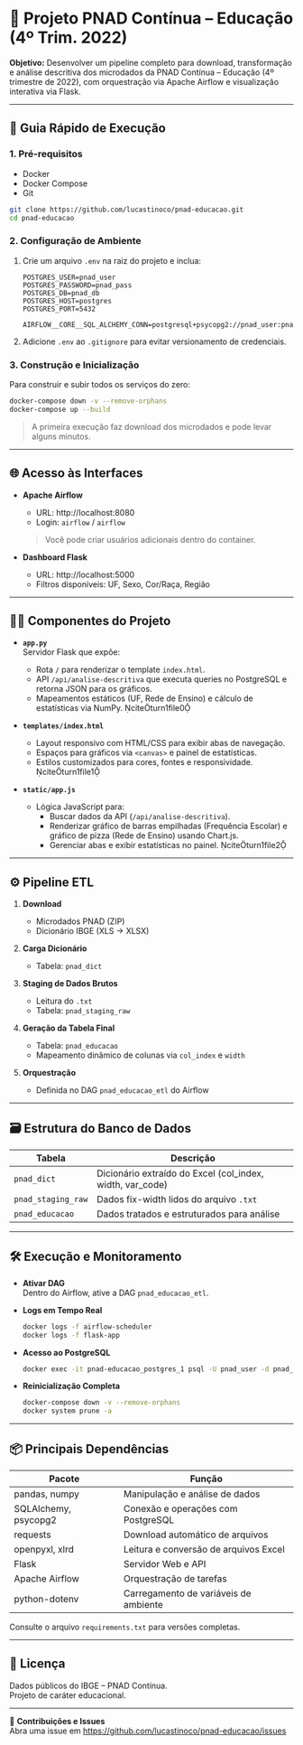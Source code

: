 # 📘 Projeto PNAD Contínua – Educação (4º Trim. 2022)

**Objetivo:** Desenvolver um pipeline completo para download, transformação e análise descritiva dos microdados da PNAD Contínua – Educação (4º trimestre de 2022), com orquestração via Apache Airflow e visualização interativa via Flask.

---

## 🚀 Guia Rápido de Execução

### 1. Pré-requisitos

- Docker  
- Docker Compose  
- Git  

```bash
git clone https://github.com/lucastinoco/pnad-educacao.git
cd pnad-educacao
```

### 2. Configuração de Ambiente

1. Crie um arquivo `.env` na raiz do projeto e inclua:

   ```env
   POSTGRES_USER=pnad_user
   POSTGRES_PASSWORD=pnad_pass
   POSTGRES_DB=pnad_db
   POSTGRES_HOST=postgres
   POSTGRES_PORT=5432

   AIRFLOW__CORE__SQL_ALCHEMY_CONN=postgresql+psycopg2://pnad_user:pnad_pass@postgres:5432/pnad_db
   ```

2. Adicione `.env` ao `.gitignore` para evitar versionamento de credenciais.

### 3. Construção e Inicialização

Para construir e subir todos os serviços do zero:

```bash
docker-compose down -v --remove-orphans
docker-compose up --build
```

> A primeira execução faz download dos microdados e pode levar alguns minutos.

---

## 🌐 Acesso às Interfaces

- **Apache Airflow**  
  - URL: http://localhost:8080  
  - Login: `airflow` / `airflow`  
  > Você pode criar usuários adicionais dentro do container.

- **Dashboard Flask**  
  - URL: http://localhost:5000  
  - Filtros disponíveis: UF, Sexo, Cor/Raça, Região  

---

## 👨‍💻 Componentes do Projeto

- **`app.py`**  
  Servidor Flask que expõe:
  - Rota `/` para renderizar o template `index.html`.  
  - API `/api/analise-descritiva` que executa queries no PostgreSQL e retorna JSON para os gráficos.  
  - Mapeamentos estáticos (UF, Rede de Ensino) e cálculo de estatísticas via NumPy. citeturn1file0

- **`templates/index.html`**  
  - Layout responsivo com HTML/CSS para exibir abas de navegação.  
  - Espaços para gráficos via `<canvas>` e painel de estatísticas.  
  - Estilos customizados para cores, fontes e responsividade. citeturn1file1

- **`static/app.js`**  
  - Lógica JavaScript para:
    - Buscar dados da API (`/api/analise-descritiva`).  
    - Renderizar gráfico de barras empilhadas (Frequência Escolar) e gráfico de pizza (Rede de Ensino) usando Chart.js.  
    - Gerenciar abas e exibir estatísticas no painel. citeturn1file2

---

## ⚙️ Pipeline ETL

1. **Download**  
   - Microdados PNAD (ZIP)  
   - Dicionário IBGE (XLS → XLSX)

2. **Carga Dicionário**  
   - Tabela: `pnad_dict`

3. **Staging de Dados Brutos**  
   - Leitura do `.txt`  
   - Tabela: `pnad_staging_raw`

4. **Geração da Tabela Final**  
   - Tabela: `pnad_educacao`  
   - Mapeamento dinâmico de colunas via `col_index` e `width`

5. **Orquestração**  
   - Definida no DAG `pnad_educacao_etl` do Airflow

---

## 🗃️ Estrutura do Banco de Dados

| Tabela               | Descrição                                          |
|----------------------|----------------------------------------------------|
| `pnad_dict`          | Dicionário extraído do Excel (col_index, width, var_code) |
| `pnad_staging_raw`   | Dados fix-width lidos do arquivo `.txt`            |
| `pnad_educacao`      | Dados tratados e estruturados para análise         |

---

## 🛠️ Execução e Monitoramento

- **Ativar DAG**  
  Dentro do Airflow, ative a DAG `pnad_educacao_etl`.

- **Logs em Tempo Real**  
  ```bash
  docker logs -f airflow-scheduler
  docker logs -f flask-app
  ```

- **Acesso ao PostgreSQL**  
  ```bash
  docker exec -it pnad-educacao_postgres_1 psql -U pnad_user -d pnad_db
  ```

- **Reinicialização Completa**  
  ```bash
  docker-compose down -v --remove-orphans
  docker system prune -a
  ```

---

## 📦 Principais Dependências

| Pacote                | Função                                       |
|-----------------------|----------------------------------------------|
| pandas, numpy         | Manipulação e análise de dados               |
| SQLAlchemy, psycopg2  | Conexão e operações com PostgreSQL           |
| requests              | Download automático de arquivos              |
| openpyxl, xlrd        | Leitura e conversão de arquivos Excel        |
| Flask                 | Servidor Web e API                           |
| Apache Airflow        | Orquestração de tarefas                      |
| python-dotenv         | Carregamento de variáveis de ambiente        |

Consulte o arquivo `requirements.txt` para versões completas.

---

## 📄 Licença

Dados públicos do IBGE – PNAD Contínua.  
Projeto de caráter educacional.

---

🔗 **Contribuições e Issues**  
Abra uma issue em https://github.com/lucastinoco/pnad-educacao/issues  
